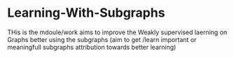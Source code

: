 # Learning-With-Subgraphs
THis is the mdoule/work aims to improve the Weakly supervised laerning on Graphs better using the subgraphs (aim to get /learn important or meaningfull subgraphs attribution towards better learning)
